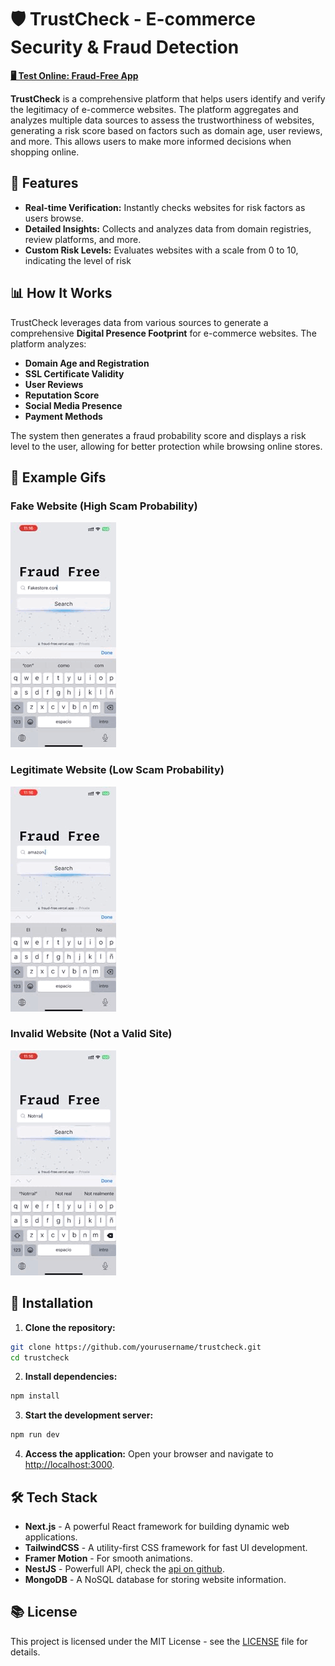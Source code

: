 # 🛡️ TrustCheck - E-commerce Security & Fraud Detection

[**🖥️ Test Online: Fraud-Free App**](https://fraud-free.vercel.app/)

**TrustCheck** is a comprehensive platform that helps users identify and verify the legitimacy of e-commerce websites. The platform aggregates and analyzes multiple data sources to assess the trustworthiness of websites, generating a risk score based on factors such as domain age, user reviews, and more. This allows users to make more informed decisions when shopping online.

## 🚀 Features

- **Real-time Verification:** Instantly checks websites for risk factors as users browse.
- **Detailed Insights:** Collects and analyzes data from domain registries, review platforms, and more.
- **Custom Risk Levels:** Evaluates websites with a scale from 0 to 10, indicating the level of risk

## 📊 How It Works

TrustCheck leverages data from various sources to generate a comprehensive **Digital Presence Footprint** for e-commerce websites. The platform analyzes:

- **Domain Age and Registration**
- **SSL Certificate Validity**
- **User Reviews**
- **Reputation Score**
- **Social Media Presence**
- **Payment Methods**

The system then generates a fraud probability score and displays a risk level to the user, allowing for better protection while browsing online stores.

## 📂 Example Gifs

### Fake Website (High Scam Probability)
![Fake Site](public/fake-site.gif)

### Legitimate Website (Low Scam Probability)
![Good Site](public/good-site.gif)

### Invalid Website (Not a Valid Site)
![Not a Site](public/not-a-site.gif)

## 📖 Installation

1. **Clone the repository:**
```bash
git clone https://github.com/yourusername/trustcheck.git
cd trustcheck
```

2. **Install dependencies:**
```bash
npm install
```

3. **Start the development server:**
```bash
npm run dev
```

4. **Access the application:**
   Open your browser and navigate to [http://localhost:3000](http://localhost:3000).

## 🛠️ Tech Stack

- **Next.js** - A powerful React framework for building dynamic web applications.
- **TailwindCSS** - A utility-first CSS framework for fast UI development.
- **Framer Motion** - For smooth animations.
- **NestJS** - Powerfull API, check the [api on github](https://github.com/HackYeahKabanosy/fraudfree).
- **MongoDB** - A NoSQL database for storing website information.

## 📚 License

This project is licensed under the MIT License - see the [LICENSE](LICENSE) file for details.
